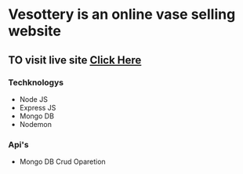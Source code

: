 # Vesottery is an online vase selling website
## TO visit live site [Click Here](https://vesottery.web.app)

### Techknologys
- Node JS
- Express JS
- Mongo DB
- Nodemon

### Api's
- Mongo DB Crud Oparetion
